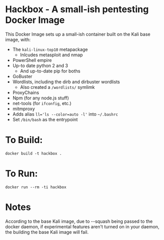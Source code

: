 # Hackbox - A small-ish pentesting Docker Image

This Docker Image sets up a small-ish container built on the Kali base image, with:
 - The `kali-linux-top10` metapackage
   - Inlcudes metasploit and nmap
 - PowerShell empire
 - Up-to date python 2 and 3
   - And up-to-date pip for boths
 - GoBuster
 - Wordlists, including the dirb and dirbuster wordlists
   - Also created a `/wordlists/` symlimk
 - ProxyChains
 - Npm (for any node.js stuff)
 - net-tools (for `ifconfig`, etc.)
 - mitmproxy
 - Adds alias `ll='ls --color=auto -l'` into `~/.bashrc`
 - Set `/bin/bash` as the entrypoint


# To Build:
```
docker build -t hackbox .
```

# To Run:
```
docker run --rm -ti hackbox
```
# Notes
According to the base Kali image, due to --squash being passed to the docker daemon, if experimental features aren't turned on in your daemon, the building the base Kali image will fail.
